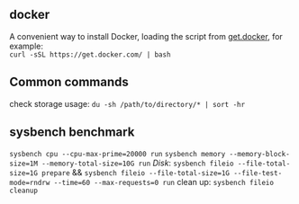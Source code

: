 ## docker
A convenient way to install Docker, loading the script from [get.docker](https://get.docker.com/), for example: <br/>
`curl -sSL https://get.docker.com/ | bash`

## Common commands
check storage usage: `du -sh /path/to/directory/* | sort -hr`
## sysbench benchmark
`sysbench cpu --cpu-max-prime=20000 run`
`sysbench memory --memory-block-size=1M --memory-total-size=10G run`
*Disk*:
`sysbench fileio --file-total-size=1G prepare` && `sysbench fileio --file-total-size=1G --file-test-mode=rndrw --time=60 --max-requests=0 run`
clean up: `sysbench fileio cleanup`
